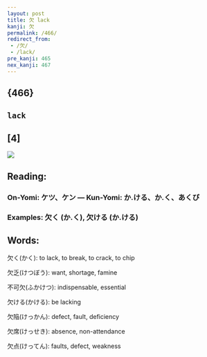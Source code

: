 ```yaml
---
layout: post
title: 欠 lack
kanji: 欠
permalink: /466/
redirect_from:
 - /欠/
 - /lack/
pre_kanji: 465
nex_kanji: 467
---
```


## {466}

## `lack`

## [4]

<div class="stroke"><img src="E6ACA0.png" /></div>

## Reading:

### On-Yomi: ケツ、ケン &mdash; Kun-Yomi: か.ける、か.く、あくび

### Examples: 欠く (か.く), 欠ける (か.ける)

## Words:

欠く(かく): to lack, to break, to crack, to chip

欠乏(けつぼう): want, shortage, famine

不可欠(ふかけつ): indispensable, essential

欠ける(かける): be lacking

欠陥(けっかん): defect, fault, deficiency

欠席(けっせき): absence, non-attendance

欠点(けってん): faults, defect, weakness
